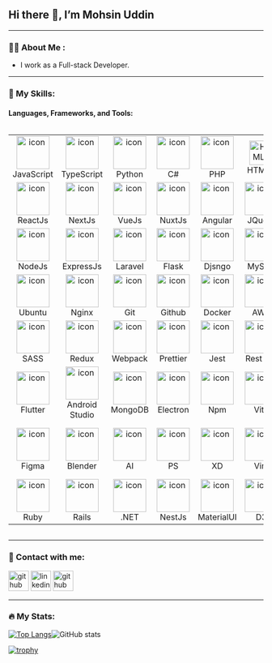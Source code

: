 ## Hi there 👋, I’m Mohsin Uddin
<!-- ---
![myBanner (1)](https://user-images.githubusercontent.com/109158340/193599388-2b57381b-4be1-4d05-9dac-0f5676c86b51.png)
--- -->
---
### 👨‍💻 About Me :
- I work as a Full-stack Developer.

---
### 🥇 My Skills: 
#### Languages, Frameworks, and Tools:
<div style="display: flex; align-items: flex-start; align: center">
  <table>
    <tr>
      <td align="center" width="96">
        <img src="https://techstack-generator.vercel.app/js-icon.svg" alt="icon" width="65" height="65" />
        <br>JavaScript
      </td>
      <td align="center" width="96">
        <img src="https://techstack-generator.vercel.app/ts-icon.svg" alt="icon" width="65" height="65" />
        <br>TypeScript
      </td>
      <td align="center" width="96">
        <a href="#macropower-tech">
          <img src="https://techstack-generator.vercel.app/python-icon.svg" alt="icon" width="65" height="65" />
        </a>
        <br>Python
      </td>
      <!-- <td align="center" width="96">
        <img src="https://techstack-generator.vercel.app/java-icon.svg" alt="icon" width="65" height="65" />
        <br>JAVA
      </td>
      <td align="center" width="96">
        <img src="https://techstack-generator.vercel.app/cpp-icon.svg" alt="icon" width="65" height="65" />
        <br>C++
      </td> -->
      <td align="center" width="96">
        <img src="https://techstack-generator.vercel.app/csharp-icon.svg" alt="icon" width="65" height="65" />
        <br>C#
      </td>
      <td align="center" width="96">
        <a href="#macropower-tech">
          <img src="https://skillicons.dev/icons?i=php" alt="icon" width="65" height="65" />
        </a>
        <br>PHP
      </td>
      <td align="center" width="96">
        <img src="https://skillicons.dev/icons?i=html" width="48" height="48" alt="HTML5" />
        <br>HTML5
      </td>
      <td align="center" width="96">
        <img src="https://skillicons.dev/icons?i=css" width="48" height="48" alt="css" />
        <br>CSS
      </td>
      <td align="center" width="96">
        <img src="https://skillicons.dev/icons?i=solidity" alt="icon" width="65" height="65" />
        <br>Solidity
      </td>
    </tr>
    <tr>
      <td align="center" width="96">
        <img src="https://skillicons.dev/icons?i=react" alt="icon" width="65" height="65" />
        <br>ReactJs
      </td>
      <td align="center" width="96">
        <img src="https://skillicons.dev/icons?i=next" alt="icon" width="65" height="65" />
        <br>NextJs
      </td>
      <td align="center" width="96">
        <img src="https://skillicons.dev/icons?i=vue" alt="icon" width="65" height="65" />
        <br>VueJs
      </td>
      <td align="center" width="96">
        <img src="https://skillicons.dev/icons?i=nuxt" alt="icon" width="65" height="65" />
        <br>NuxtJs
      </td>
      <td align="center" width="96">
        <img src="https://skillicons.dev/icons?i=angular" alt="icon" width="65" height="65" />
        <br>Angular
      </td>
      <td align="center" width="96">
        <img src="https://skillicons.dev/icons?i=jquery" alt="icon" width="65" height="65" />
        <br>JQuery
      </td>
      <td align="center" width="96">
        <img src="https://skillicons.dev/icons?i=tailwind" alt="icon" width="65" height="65" />
        <br>Tailwind
      </td>
      <td align="center" width="96">
        <img src="https://skillicons.dev/icons?i=bootstrap" alt="icon" width="65" height="65" />
        <br>Bootstrap
      </td>
    </tr>
    <tr>
      <td align="center" width="96">
        <img src="https://skillicons.dev/icons?i=nodejs" alt="icon" width="65" height="65" />
        <br>NodeJs
      </td>
      <td align="center" width="96">
        <img src="https://skillicons.dev/icons?i=express" alt="icon" width="65" height="65" />
        <br>ExpressJs
      </td>
      <td align="center" width="96">
        <img src="https://skillicons.dev/icons?i=laravel" alt="icon" width="65" height="65" />
        <br>Laravel
      </td>
      <td align="center" width="96">
        <img src="https://skillicons.dev/icons?i=flask" alt="icon" width="65" height="65" />
        <br>Flask
      </td>
      <td align="center" width="96">
        <img src="https://techstack-generator.vercel.app/django-icon.svg" alt="icon" width="65" height="65" />
        <br>Djsngo
      </td>
      <td align="center" width="96">
        <img src="https://techstack-generator.vercel.app/mysql-icon.svg" alt="icon" width="65" height="65" />
        <br>MySQL
      </td>
      <td align="center" width="96">
        <img src="https://skillicons.dev/icons?i=postgres" alt="icon" width="65" height="65" />
        <br>Postgres
      </td>
      <td align="center" width="96">
        <img src="https://skillicons.dev/icons?i=mongodb" alt="icon" width="65" height="65" />
        <br>MongoDB
      </td>
    </tr>
    <tr>
      <td align="center" width="96">
        <img src="https://skillicons.dev/icons?i=ubuntu" alt="icon" width="65" height="65" />
        <br>Ubuntu
      </td>
      <td align="center" width="96">
        <img src="https://techstack-generator.vercel.app/nginx-icon.svg" alt="icon" width="65" height="65" />
        <br>Nginx
      </td>
      <td align="center" width="96">
        <img src="https://skillicons.dev/icons?i=git" alt="icon" width="65" height="65" />
        <br>Git
      </td>
      <td align="center" width="96">
        <img src="https://techstack-generator.vercel.app/github-icon.svg" alt="icon" width="65" height="65" />
        <br>Github
      </td>
      <td align="center" width="96">
        <img src="https://skillicons.dev/icons?i=docker" alt="icon" width="65" height="65" />
        <br>Docker
      </td>
      <td align="center" width="96">
        <img src="https://techstack-generator.vercel.app/aws-icon.svg" alt="icon" width="65" height="65" />
        <br>AWS
      </td>
      <td align="center" width="96">
        <img src="https://skillicons.dev/icons?i=redis" alt="icon" width="65" height="65" />
        <br>Redis
      </td>
      <td align="center" width="96">
        <img src="https://skillicons.dev/icons?i=maven" alt="icon" width="65" height="65" />
        <br>Apache
      </td>
    </tr>
    <tr>
      <td align="center" width="96">
        <img
    src="https://techstack-generator.vercel.app/sass-icon.svg" alt="icon" width="65" height="65" />
        <br>SASS
      </td>
      <td align="center" width="96">
      <img
      src="https://techstack-generator.vercel.app/redux-icon.svg" alt="icon" width="65" height="65" />
        <br>Redux
      </td>
      <td align="center" width="96">
        <img
        src="https://techstack-generator.vercel.app/webpack-icon.svg" alt="icon" width="65" height="65" />
        <br>Webpack
      </td>
      <td align="center" width="96">
      <img
    src="https://techstack-generator.vercel.app/prettier-icon.svg" alt="icon" width="65" height="65" />
        <br>Prettier
      </td>
      <td align="center" width="96"><img
    src="https://techstack-generator.vercel.app/jest-icon.svg" alt="icon" width="65" height="65" />
    <br>Jest
      </td>
      <td align="center" width="96"><img
    src="https://techstack-generator.vercel.app/restapi-icon.svg" alt="icon" width="65" height="65" />
     <br>Rest API
      </td>
      <td align="center" width="96"><img
    src="https://techstack-generator.vercel.app/graphql-icon.svg" alt="icon" width="65" height="65" />  
    <br>GraphQL
      </td>
      <td align="center" width="96"><img
    src="https://techstack-generator.vercel.app/eslint-icon.svg" alt="icon" width="65" height="65" />  
    <br>Eslint
      </td>
    </tr>
    <tr>
      <td align="center" width="96">
        <img
    src="https://skillicons.dev/icons?i=flutter" alt="icon" width="65" height="65" />
        <br>Flutter
      </td>
      <td align="center" width="96">
      <img
      src="https://skillicons.dev/icons?i=androidstudio" alt="icon" width="65" height="65" />
        <br>Android Studio
      </td>
      <td align="center" width="96">
        <img src="https://skillicons.dev/icons?i=firebase" alt="icon" width="65" height="65" />
        <br>MongoDB
      </td>
      <td align="center" width="96">
        <img
        src="https://skillicons.dev/icons?i=electron" alt="icon" width="65" height="65" />
        <br>Electron
      </td>
      <td align="center" width="96">
      <img
    src="https://skillicons.dev/icons?i=npm" alt="icon" width="65" height="65" />
        <br>Npm
      </td>
      <td align="center" width="96"><img
    src="https://skillicons.dev/icons?i=vite" alt="icon" width="65" height="65" />  
    <br>Vite
      </td>
      <td align="center" width="96"><img
    src="https://skillicons.dev/icons?i=vscode" alt="icon" width="65" height="65" />
    <br>VS Code
      </td>
      <td align="center" width="96"><img
    src="https://skillicons.dev/icons?i=sublime" alt="icon" width="65" height="65" />  
    <br>Sublime
      </td>
    </tr>
    <tr>
      <td align="center" width="96">
        <img
    src="https://skillicons.dev/icons?i=figma" alt="icon" width="65" height="65" />
        <br>Figma
      </td>
      <td align="center" width="96">
      <img
      src="https://skillicons.dev/icons?i=blender" alt="icon" width="65" height="65" />
      <br>Blender
      </td>
      <td align="center" width="96">
        <img
        src="https://skillicons.dev/icons?i=ai" alt="icon" width="65" height="65" />
        <br>AI
      </td>
      <td align="center" width="96">
      <img
    src="https://skillicons.dev/icons?i=ps" alt="icon" width="65" height="65" />
      <br>PS
      </td>
      <td align="center" width="96"><img
    src="https://skillicons.dev/icons?i=xd" alt="icon" width="65" height="65" />
      <br>XD
      </td>
      <td align="center" width="96"><img
    src="https://skillicons.dev/icons?i=vim" alt="icon" width="65" height="65" />
     <br>Vim
      </td>
      <td align="center" width="96"><img
    src="https://skillicons.dev/icons?i=unity" alt="icon" width="65" height="65" />  
      <br>Unity
      </td>
      <td align="center" width="96"><img
    src="https://skillicons.dev/icons?i=visualstudio" alt="icon" width="65" height="65" />  
      <br>Visual Studio
      </td>
    </tr> 
    <tr>
      <td align="center" width="96">
        <img
    src="https://skillicons.dev/icons?i=ruby" alt="icon" width="65" height="65" />
        <br>Ruby
      </td>
      <td align="center" width="96">
      <img
      src="https://skillicons.dev/icons?i=rails" alt="icon" width="65" height="65" />
      <br>Rails
      </td>
      <td align="center" width="96">
      <img
    src="https://skillicons.dev/icons?i=dotnet" alt="icon" width="65" height="65" />
      <br>.NET
      </td>
      <td align="center" width="96"><img
    src="https://skillicons.dev/icons?i=nestjs" alt="icon" width="65" height="65" />  
      <br>NestJs
      </td>
      <td align="center" width="96">
        <img
        src="https://skillicons.dev/icons?i=materialui" alt="icon" width="65" height="65" />
        <br>MaterialUI
      </td>
      <td align="center" width="96"><img
    src="https://skillicons.dev/icons?i=d3" alt="icon" width="65" height="65" />
      <br>D3
      </td>
      <td align="center" width="96"><img
    src="https://skillicons.dev/icons?i=p5js" alt="icon" width="65" height="65" />
     <br>P5
      </td>
      <td align="center" width="96"><img
    src="https://skillicons.dev/icons?i=postman" alt="icon" width="65" height="65" />  
      <br>Postman
      </td>
    </tr>
  </table>
</div>

  
---
### 🤙 Contact with me:

[<img src='https://skillicons.dev/icons?i=github' alt='github' height='40'>](https://github.com/MohsinUddinAbir) [<img src='https://skillicons.dev/icons?i=linkedin' alt='linkedin' height='40'>](https://www.linkedin.com/in/mohsin-uddin-b10872192/) [<img src='https://img.icons8.com/external-justicon-lineal-color-justicon/64/external-whatsapp-social-media-justicon-lineal-color-justicon.png' alt='github' height='40'>](https://wa.me/+8801789558610)

---
### 🔥 My Stats:
[![Top Langs](https://github-readme-stats.vercel.app/api/top-langs/?username=MohsinUddinAbir&langs_count=10&show_icons=true&theme=tokyonight&layout=compact)](https://github.com/anuraghazra/github-readme-stats)![GitHub stats](https://github-readme-stats.vercel.app/api?username=MohsinUddinAbir&show_icons=true&theme=tokyonight)  

[![trophy](https://github-profile-trophy.vercel.app/?username=MohsinUddinAbir)](https://github.com/ryo-ma/github-profile-trophy)

